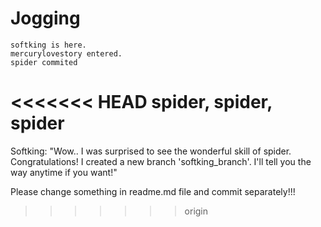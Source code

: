 # Jogging

	softking is here.
	mercurylovestory entered.
	spider commited

<<<<<<< HEAD
    spider, spider, spider
=======
Softking:
"Wow.. I was surprised to see the wonderful skill of spider. Congratulations!
I created a new branch 'softking_branch'. I'll tell you the way anytime if you want!"


Please change something in readme.md file and commit separately!!!
>>>>>>> origin

